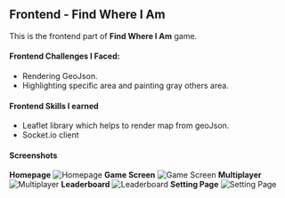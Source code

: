 ## Frontend - Find Where I Am

This is the frontend part of **Find Where I Am** game.

#### Frontend Challenges I Faced:
- Rendering GeoJson.
- Highlighting specific area and painting gray others area.

#### Frontend Skills I earned
- Leaflet library which helps to render map from geoJson.
- Socket.io client

#### Screenshots

**Homepage**
![Homepage](https://i.postimg.cc/rwVGXhRZ/Screenshot-2022-10-12-Find-Where-I-Am-Online-Solo-Multiplayer-Game.png)
**Game Screen**
![Game Screen](https://i.postimg.cc/vZdyQNry/Screenshot-2022-10-12-Find-Where-I-Am-Online-Solo-Multiplayer-Game-2.png)
**Multiplayer**
![Multiplayer](https://i.postimg.cc/DwsqG84s/Screenshot-2022-10-12-Find-Where-I-Am-Online-Solo-Multiplayer-Game-3.png)
**Leaderboard**
![Leaderboard](https://i.postimg.cc/y6vn6g08/Screenshot-2022-10-12-Find-Where-I-Am-Online-Solo-Multiplayer-Game-1.png)
**Setting Page**
![Setting Page](https://i.postimg.cc/Z5kNJ4sq/Screenshot-2022-10-12-Find-Where-I-Am-Online-Solo-Multiplayer-Game-4.png)
